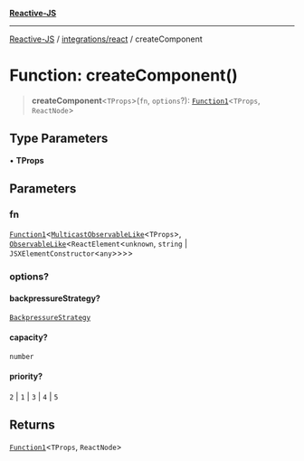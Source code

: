 [**Reactive-JS**](../../../README.md)

***

[Reactive-JS](../../../README.md) / [integrations/react](../README.md) / createComponent

# Function: createComponent()

> **createComponent**\<`TProps`\>(`fn`, `options`?): [`Function1`](../../../functions/type-aliases/Function1.md)\<`TProps`, `ReactNode`\>

## Type Parameters

• **TProps**

## Parameters

### fn

[`Function1`](../../../functions/type-aliases/Function1.md)\<[`MulticastObservableLike`](../../../concurrent/interfaces/MulticastObservableLike.md)\<`TProps`\>, [`ObservableLike`](../../../concurrent/interfaces/ObservableLike.md)\<`ReactElement`\<`unknown`, `string` \| `JSXElementConstructor`\<`any`\>\>\>\>

### options?

#### backpressureStrategy?

[`BackpressureStrategy`](../../../utils/type-aliases/BackpressureStrategy.md)

#### capacity?

`number`

#### priority?

`2` \| `1` \| `3` \| `4` \| `5`

## Returns

[`Function1`](../../../functions/type-aliases/Function1.md)\<`TProps`, `ReactNode`\>
